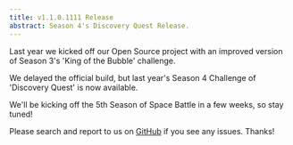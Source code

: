 ```yaml
---
title: v1.1.0.1111 Release
abstract: Season 4's Discovery Quest Release.
---
```


Last year we kicked off our Open Source project with an improved version of Season 3's 'King of the Bubble' challenge.

We delayed the official build, but last year's Season 4 Challenge of 'Discovery Quest' is now available.

We'll be kicking off the 5th Season of Space Battle in a few weeks, so stay tuned!

Please search and report to us on [GitHub](http://github.com/mikeware/SpaceBattleArena/issues) if you see any issues. Thanks!
